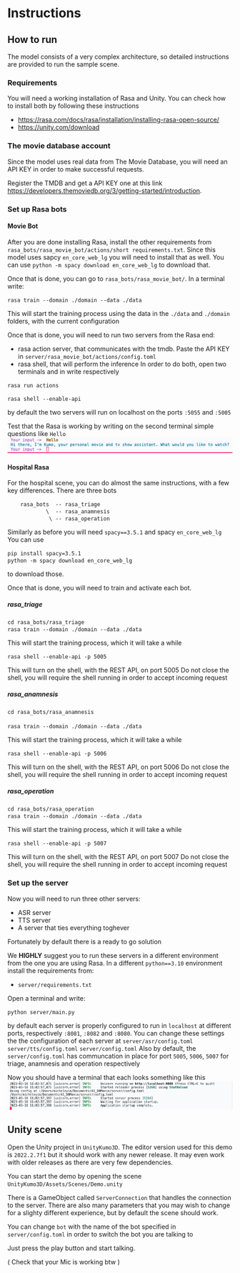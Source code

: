# Instructions

## How to run

The model consists of a very complex architecture, so detailed instructions are provided to run the sample scene.

### Requirements

You will need a working installation of Rasa and Unity. You can check how to install both by following these instructions

- https://rasa.com/docs/rasa/installation/installing-rasa-open-source/
- https://unity.com/download

### The movie database account
Since the model uses real data from The Movie Database, you will need an API KEY in order to make successful requests. 

Register the TMDB and get a API KEY one at this link https://developers.themoviedb.org/3/getting-started/introduction.

### Set up Rasa bots

#### Movie Bot

After you are done installing Rasa, install the other requirements from `rasa_bots/rasa_movie_bot/actions/short requirements.txt`.
Since this model uses sapcy `en_core_web_lg` you will need to install that as well.
You can use `python -m spacy download en_core_web_lg` to download that.

Once that is done, you can go to `rasa_bots/rasa_movie_bot/`. In a terminal write:
```
rasa train --domain ./domain --data ./data
```
This will start the training process using the data in the `./data` and `./domain` folders, with the current configuration

Once that is done, you will need to run two servers from the Rasa end:
- rasa action server, that communicates with the tmdb. Paste the API KEY in `server/rasa_movie_bot/actions/config.toml`
- rasa shell, that will perform the inference
In order to do both, open two terminals and in write respectively
```
rasa run actions
```
```
rasa shell --enable-api
```
by default the two servers will run on localhost on the ports `:5055` and `:5005`

Test that the Rasa is working by writing on the second terminal simple questions like `Hello`
![](assets/Screenshot%202023-03-18%20at%2010.53.48.png)


#### Hospital Rasa

For the hospital scene, you can do almost the same instructions, with a few key differences. 
There are three bots
```
    rasa_bots  -- rasa_triage
            \  -- rasa_anamnesis
             \ -- rasa_operation
```
Similarly as before you will need `spacy==3.5.1` and spacy `en_core_web_lg`
You can use 
```
pip install spacy=3.5.1
python -m spacy download en_core_web_lg
``` 
to download those.

Once that is done, you will need to train and activate each bot.
##### rasa_triage
```
cd rasa_bots/rasa_triage
rasa train --domain ./domain --data ./data
```
This will start the training process, which it will take a while
```
rasa shell --enable-api -p 5005
```
This will turn on the shell, with the REST API, on port 5005
Do not close the shell, you will require the shell running in order to accept incoming request

##### rasa_anamnesis
```
cd rasa_bots/rasa_anamnesis

rasa train --domain ./domain --data ./data
```
This will start the training process, which it will take a while
```
rasa shell --enable-api -p 5006
```
This will turn on the shell, with the REST API, on port 5006
Do not close the shell, you will require the shell running in order to accept incoming request
##### rasa_operation
```
cd rasa_bots/rasa_operation
rasa train --domain ./domain --data ./data
```
This will start the training process, which it will take a while
```
rasa shell --enable-api -p 5007
```
This will turn on the shell, with the REST API, on port 5007
Do not close the shell, you will require the shell running in order to accept incoming request
### Set up the server

Now you will need to run three other servers:       
- ASR server
- TTS server
- A server that ties everything toghever

Fortunately by default there is a ready to go solution

We **HIGHLY** suggest you to run these servers in a different environment from the one you are using Rasa.
In a different `python==3.10` environment install the requirements from:
- `server/requirements.txt`

Open a terminal and write:
```
python server/main.py
```

by default each server is properly configured to run in `localhost` at different ports, respectively `:8081`, `:8082` and `:8080`. You can change these settings the the configuration of each server at `server/asr/config.toml` `server/tts/config.toml` `server/config.toml`
Also by default, the `server/config.toml` has communcation in place for port `5005`, `5006`, `5007` for triage, anamnesis and operation respectively

Now you should have a terminal that each looks something like this
![](assets/Screenshot%202023-03-18%20at%2011.03.36.png)

## Unity scene

Open the Unity project in `UnityKumo3D`. The editor version used for this demo is `2022.2.7f1` but it should work with any newer release. It may even work with older releases as there are very few dependencies.

You can start the demo by opening the scene `UnityKumo3D/Assets/Scenes/Demo.unity`

There is a GameObject called `ServerConnection` that handles the connection to the server. There are also many parameters that you may wish to change for a slighty different experience, but by default the scene should work. 

You can change `bot` with the name of the bot specified in `server/config.toml` in order to switch the bot you are talking to

Just press the play button and start talking.

( Check that your Mic is working btw )
